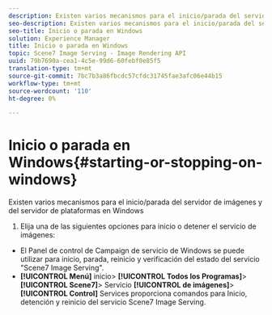 ```yaml
---
description: Existen varios mecanismos para el inicio/parada del servidor de imágenes y del servidor de plataformas en Windows
seo-description: Existen varios mecanismos para el inicio/parada del servidor de imágenes y del servidor de plataformas en Windows
seo-title: Inicio o parada en Windows
solution: Experience Manager
title: Inicio o parada en Windows
topic: Scene7 Image Serving - Image Rendering API
uuid: 79b7690a-cea1-4c5e-99d6-60febf0e85f5
translation-type: tm+mt
source-git-commit: 7bc7b3a86fbcdc57cfdc31745fae3afc06e44b15
workflow-type: tm+mt
source-wordcount: '110'
ht-degree: 0%

---
```



# Inicio o parada en Windows{#starting-or-stopping-on-windows}

Existen varios mecanismos para el inicio/parada del servidor de imágenes y del servidor de plataformas en Windows

1. Elija una de las siguientes opciones para inicio o detener el servicio de imágenes:

* El Panel de control de Campaign de servicio de Windows se puede utilizar para inicio, parada, reinicio y verificación del estado del servicio &quot;Scene7 Image Serving&quot;.
* **[!UICONTROL Menú]** inicio>  **[!UICONTROL Todos los Programas]**>  **[!UICONTROL Scene7]**> Servicio  **[!UICONTROL de imágenes]**>  **[!UICONTROL Control]** Services proporciona comandos para Inicio, detención y reinicio del servicio Scene7 Image Serving.

